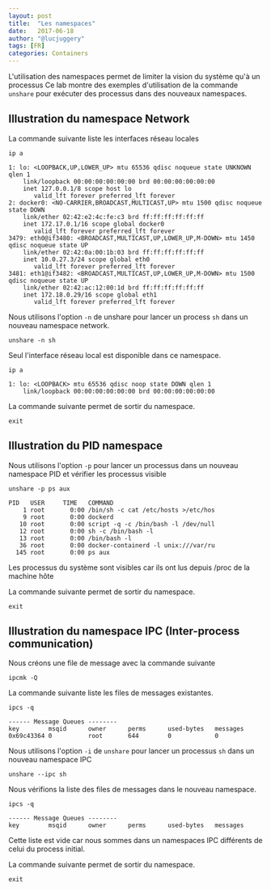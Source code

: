 ```yaml
---
layout: post
title:  "Les namespaces"
date:   2017-06-18
author: "@lucjuggery"
tags: [FR]
categories: Containers
---
```


L'utilisation des namespaces permet de limiter la vision du système qu'à un processus
Ce lab montre des exemples d'utilisation de la commande `unshare` pour exécuter des processus dans des nouveaux namespaces.

## Illustration du namespace Network

La commande suivante liste les interfaces réseau locales

```.term1
ip a
```

```
1: lo: <LOOPBACK,UP,LOWER_UP> mtu 65536 qdisc noqueue state UNKNOWN qlen 1
    link/loopback 00:00:00:00:00:00 brd 00:00:00:00:00:00
    inet 127.0.0.1/8 scope host lo
       valid_lft forever preferred_lft forever
2: docker0: <NO-CARRIER,BROADCAST,MULTICAST,UP> mtu 1500 qdisc noqueue state DOWN
    link/ether 02:42:e2:4c:fe:c3 brd ff:ff:ff:ff:ff:ff
    inet 172.17.0.1/16 scope global docker0
       valid_lft forever preferred_lft forever
3479: eth0@if3480: <BROADCAST,MULTICAST,UP,LOWER_UP,M-DOWN> mtu 1450 qdisc noqueue state UP
    link/ether 02:42:0a:00:1b:03 brd ff:ff:ff:ff:ff:ff
    inet 10.0.27.3/24 scope global eth0
       valid_lft forever preferred_lft forever
3481: eth1@if3482: <BROADCAST,MULTICAST,UP,LOWER_UP,M-DOWN> mtu 1500 qdisc noqueue state UP
    link/ether 02:42:ac:12:00:1d brd ff:ff:ff:ff:ff:ff
    inet 172.18.0.29/16 scope global eth1
       valid_lft forever preferred_lft forever
```

Nous utilisons l'option `-n` de unshare pour lancer un process `sh` dans un nouveau namespace network.

```.term1
unshare -n sh
```

Seul l'interface réseau local est disponible dans ce namespace.

```.term1
ip a
```

```
1: lo: <LOOPBACK> mtu 65536 qdisc noop state DOWN qlen 1
    link/loopback 00:00:00:00:00:00 brd 00:00:00:00:00:00
```

La commande suivante permet de sortir du namespace.

```.term1
exit
```

## Illustration du PID namespace

Nous utilisons l'option `-p` pour lancer un processus dans un nouveau namespace PID et vérifier les processus visible

```.term1
unshare -p ps aux
```

```
PID   USER     TIME   COMMAND
    1 root       0:00 /bin/sh -c cat /etc/hosts >/etc/hos
    9 root       0:00 dockerd
   10 root       0:00 script -q -c /bin/bash -l /dev/null
   12 root       0:00 sh -c /bin/bash -l
   13 root       0:00 /bin/bash -l
   36 root       0:00 docker-containerd -l unix:///var/ru
  145 root       0:00 ps aux
```

Les processus du système sont visibles car ils ont lus depuis /proc de la machine hôte

La commande suivante permet de sortir du namespace.

```.term1
exit
```

## Illustration du namespace IPC (Inter-process communication)

Nous créons une file de message avec la commande suivante

```.term1
ipcmk -Q
```

La commande suivante liste les files de messages existantes.

```.term1
ipcs -q
```

```
------ Message Queues --------
key        msqid      owner      perms      used-bytes   messages
0x69c43364 0          root       644        0            0
```

Nous utilisons l'option `-i` de `unshare` pour lancer un processus `sh` dans un nouveau namespace IPC

```.term1
unshare --ipc sh
```

Nous vérifions la liste des files de messages dans le nouveau namespace.

```.term1
ipcs -q
```

```
------ Message Queues --------
key        msqid      owner      perms      used-bytes   messages
```

Cette liste est vide car nous sommes dans un namespaces IPC différents de celui du process initial.

La commande suivante permet de sortir du namespace.

```.term1
exit
```
